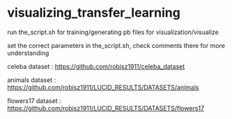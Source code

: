 # visualizing_transfer_learning

run the_script.sh for training/generating pb files for visualization/visualize


set the correct parameters in the_script.sh, check comments there for more understanding


celeba dataset : https://github.com/robisz1911/celeba_dataset


animals dataset : https://github.com/robisz1911/LUCID_RESULTS/DATASETS/animals


flowers17 dataset : https://github.com/robisz1911/LUCID_RESULTS/DATASETS/flowers17
